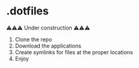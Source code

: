 # .dotfiles

⚠️⚠️⚠️ Under construction ⚠️⚠️⚠️

1. Clone the repo
2. Download the applications
3. Create symlinks for files at the proper locations
4. Enjoy
